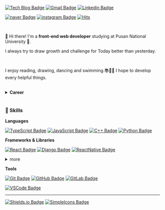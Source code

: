 [![Tech Blog Badge](http://img.shields.io/badge/-Tech%20Blog-DD0B78?style=flat-square&logo=github%20Sponsors&logoColor=white&link=https://jeonghye-choi.github.io/)](https://jeonghye-choi.github.io/) 
[![Gmail Badge](https://img.shields.io/badge/ppllhm.0@gmail.com-EA4335?style=flat-square&logo=Gmail&logoColor=white&link=mailto:ppllhm.0@gmail.com)](mailto:ppllhm.0@gmail.com) 
[![Linkedin Badge](https://img.shields.io/badge/-jeonghye%20choi-0A66C2?style=flat-square&logo=Linkedin&logoColor=white&link=https://www.linkedin.com/in/jeonghye-choi/)](https://www.linkedin.com/in/jeonghye-choi/)  

[![naver Badge](https://img.shields.io/badge/-Blog-deepgreen?style=flat-square&logo=Naver&logoColor=white&link=https://blog.naver.com/jeonghye9808)](https://blog.naver.com/jeonghye9808) 
[![instagram Badge](https://img.shields.io/badge/-jihyenanum-purple?style=flat-square&logo=Instagram&logoColor=white&link=https://www.instagram.com/jihyenanum)](https://www.instagram.com/jihyenanum) [![Hits](https://hits.seeyoufarm.com/api/count/incr/badge.svg?url=https%3A%2F%2Fgithub.com%2Fjeonghye-choi&count_bg=%2359DCFF&title_bg=%23646464&icon=&icon_color=%23FFFFFF&title=hits&edge_flat=false)](https://hits.seeyoufarm.com)

<br/>

👋 Hi there! I'm a **front-end web developer** studying at Pusan National University 🏫.

I always try to draw growth and challenge for Today better than yesterday.

<br/>

I enjoy reading, drawing, dancing and swimming.📚🎨💃
I hope to develop every helpful things.

<br/>

<details>
 <summary><b>Career</b></summary>
 <br/>
 
  |          Type          |             Date             |                  Contents                 |         Organization         |
 |:----------------------:|:----------------------------:|:-----------------------------------------:|:----------------------------:|
 | External <br/> activities |    2019.3 <br>~<br>2019.12   |      Department of<br>Web Programming     |           LikeLion           |
 |     🏢<br>Employment     |  2019.5.3 <br>~<br>2019.9.13 |                  Designer                 |      While True,<br>ONAD     |
 | External<br>activities | 2019.9.16 <br>~<br>2019.10.4 |              Front developer              |   Two weeks,<br>pathfinder   |
 |      🎓<br>Education     |         2020.3 <br>~         | Department of<br>Mathematics,<br>Software | Pusan National<br>University |
 |     🏢<br>Employment     |            2020.10           |              Intern developer             | ASSI.<br>Readers withreaders |
</details>

<br/>
 
### 💎 Skills

**Languages**

[![TypeScript Badge](https://img.shields.io/badge/-TypeScript-3178C6?style=flat-square&logo=TypeScript&logoColor=white&link=https://www.typescriptlang.org/)](https://www.typescriptlang.org/)
[![JavaScript Badge](https://img.shields.io/badge/-JavaScript-F7DF1E?style=flat-square&logo=JavaScript&logoColor=white&link=https://www.ecma-international.org/publications/standards/Ecma-262.htm)](https://www.ecma-international.org/publications/standards/Ecma-262.htm)
[![C++ Badge](https://img.shields.io/badge/-C++-00599C?style=flat-square&logo=cplusplus&logoColor=white&link=https://isocpp.org/)](https://isocpp.org/)
[![Python Badge](https://img.shields.io/badge/-Python-3776AB?style=flat-square&logo=python&logoColor=white&link=https://www.python.org/)](https://www.python.org/)

**Frameworks & Libraries**

[![React Badge](https://img.shields.io/badge/-React-61DAFB?style=flat-square&logo=react&logoColor=white&link=https://reactjs.org/)](https://reactjs.org/)
[![Django Badge](https://img.shields.io/badge/-Django-092E20?style=flat-square&logo=django&logoColor=white&link=https://www.djangoproject.com/)](https://www.djangoproject.com/)
[![ReactNative Badge](https://img.shields.io/badge/-ReactNative-61DAFB?style=flat-square&logo=react&logoColor=white&link=https://reactnative.dev/)](https://reactnative.dev/)

<details>
 <summary>more</summary>
 <br/>
 
 [![Insomnia Badge](https://img.shields.io/badge/-Insomnia-5849BE?style=flat-square&logo=insomnia&logoColor=white&link=https://insomnia.rest/)](https://insomnia.rest/)
  [![Postman Badge](https://img.shields.io/badge/-Postman-FF6C37?style=flat-square&logo=postman&logoColor=white&link=https://www.postman.com/)](https://www.postman.com/)

</details>

**Tools**

[![Git Badge](https://img.shields.io/badge/-Git-F05032?style=flat-square&logo=git&logoColor=white&link=https://git-scm.com/)](https://git-scm.com/)
[![GitHub Badge](https://img.shields.io/badge/-GitHub-181717?style=flat-square&logo=github&logoColor=white&link=https://github.com/)](https://github.com/)
[![GitLab Badge](https://img.shields.io/badge/-GitLab-FCA121?style=flat-square&logo=gitlab&logoColor=white&link=https://about.gitlab.com/)](https://about.gitlab.com/)

[![VSCode Badge](https://img.shields.io/badge/-VSCode-007ACC?style=flat-square&logo=visualstudiocode&logoColor=white&link=https://code.visualstudio.com/)](https://code.visualstudio.com/)

---

[![Shields.io Badge](https://img.shields.io/badge/-Shields.io-000000?style=flat-square&logo=shieldsdotio&logoColor=white&link=https://shields.io/)](https://shields.io/)
[![SimpleIcons Badge](https://img.shields.io/badge/-Simple%20Icons-111111?style=flat-square&logo=simpleicons&logoColor=white&link=https://simpleicons.org/)](https://simpleicons.org/)


